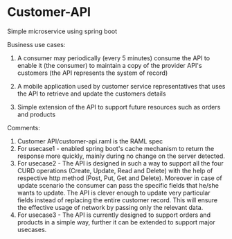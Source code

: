 # Customer-API
Simple microservice using spring boot 


Business use cases:

1. A consumer may periodically (every 5 minutes) consume the API to enable it (the consumer) to maintain a copy of the provider API's customers (the API represents the system of record)

2. A mobile application used by customer service representatives that uses the API to retrieve and update the customers details

3. Simple extension of the API to support future resources such as orders and products 

Comments:

1. Customer API/customer-api.raml is the RAML spec
2. For usecase1 - enabled spring boot's cache mechanism to return the response more quickly, mainly during no change on the server detected.
3. For usecase2 - The API is designed in such a way to support all the four  CURD operations (Create, Update, Read and Delete) with the help of respective http method (Post, Put, Get and Delete). Moreover in case of update scenario the consumer can pass the specific fields that he/she wants to update. The API is clever enough to update very particular fields instead of replacing the entire customer record. This will ensure the effective usage of network by passing only the relevant data.
4. For usecase3 - The API is currently designed to support orders and products in a simple way, further it can be extended to support major usecases.  


